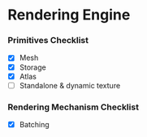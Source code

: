 # Rendering Engine

### Primitives Checklist
- [X] Mesh
- [X] Storage
- [X] Atlas
- [ ] Standalone & dynamic texture

### Rendering Mechanism Checklist
- [X] Batching
